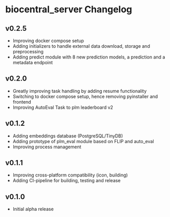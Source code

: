 # biocentral_server Changelog

## v0.2.5
* Improving docker compose setup
* Adding initializers to handle external data download, storage and preprocessing
* Adding predict module with 8 new prediction models, a prediction and a metadata endpoint

## v0.2.0
* Greatly improving task handling by adding resume functionality
* Switching to docker compose setup, hence removing pyinstaller and frontend
* Improving AutoEval Task to plm leaderboard v2

## v0.1.2
* Adding embeddings database (PostgreSQL/TinyDB)
* Adding prototype of plm_eval module based on FLIP and auto_eval
* Improving process management

## v0.1.1
* Improving cross-platform compatibility (icon, building)
* Adding CI-pipeline for building, testing and release


## v0.1.0
* Initial alpha release
